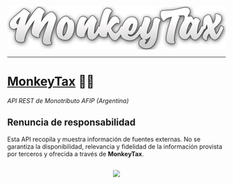 <p align="center">
  <img src="/assets/logo-title.png" width="600px">
</p>

*** 

# [MonkeyTax](https://monkeytax.fly.dev/) 🐒📝
<i>API REST de Monotributo AFIP (Argentina)</i>  

## Renuncia de responsabilidad
Esta API recopila y muestra información de fuentes externas. No se garantiza la disponibilidad, relevancia y fidelidad de la información provista por terceros y ofrecida a través de **MonkeyTax**.

## 
<p align="center">
  <img src="https://madewithlove.vercel.app/ar?heart=true&colorB=%234f94bf&template=for-the-badge">
</p>
